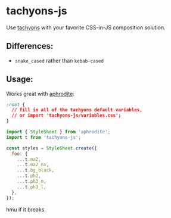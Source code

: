 # tachyons-js

Use [tachyons](http://tachyons.io) with your favorite CSS-in-JS composition solution.

## Differences:
- `snake_cased` rather than `kebab-cased`

## Usage:
Works great with [aphrodite](https://github.com/Khan/aphrodite):
```css
:root {
  // fill in all of the tachyons default variables,
  // or import 'tachyons-js/variables.css';
}
```

```javascript
import { StyleSheet } from 'aphrodite';
import t from 'tachyons-js';

const styles = StyleSheet.create({
  foo: {
    ...t.ma2,
    ...t.ma2_ns,
    ...t.bg_black,
    ...t.ph2,
    ...t.ph3_m,
    ...t.ph3_l,
  },
});
```

hmu if it breaks.
